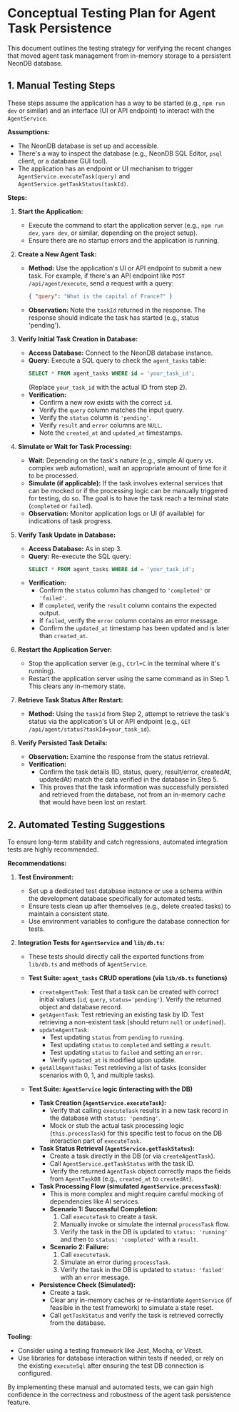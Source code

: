 # Conceptual Testing Plan for Agent Task Persistence

This document outlines the testing strategy for verifying the recent changes that moved agent task management from in-memory storage to a persistent NeonDB database.

## 1. Manual Testing Steps

These steps assume the application has a way to be started (e.g., `npm run dev` or similar) and an interface (UI or API endpoint) to interact with the `AgentService`.

**Assumptions:**
*   The NeonDB database is set up and accessible.
*   There's a way to inspect the database (e.g., NeonDB SQL Editor, `psql` client, or a database GUI tool).
*   The application has an endpoint or UI mechanism to trigger `AgentService.executeTask(query)` and `AgentService.getTaskStatus(taskId)`.

**Steps:**

1.  **Start the Application:**
    *   Execute the command to start the application server (e.g., `npm run dev`, `yarn dev`, or similar, depending on the project setup).
    *   Ensure there are no startup errors and the application is running.

2.  **Create a New Agent Task:**
    *   **Method:** Use the application's UI or API endpoint to submit a new task. For example, if there's an API endpoint like `POST /api/agent/execute`, send a request with a query:
        ```json
        { "query": "What is the capital of France?" }
        ```
    *   **Observation:** Note the `taskId` returned in the response. The response should indicate the task has started (e.g., status 'pending').

3.  **Verify Initial Task Creation in Database:**
    *   **Access Database:** Connect to the NeonDB database instance.
    *   **Query:** Execute a SQL query to check the `agent_tasks` table:
        ```sql
        SELECT * FROM agent_tasks WHERE id = 'your_task_id';
        ```
        (Replace `your_task_id` with the actual ID from step 2).
    *   **Verification:**
        *   Confirm a new row exists with the correct `id`.
        *   Verify the `query` column matches the input query.
        *   Verify the `status` column is `'pending'`.
        *   Verify `result` and `error` columns are `NULL`.
        *   Note the `created_at` and `updated_at` timestamps.

4.  **Simulate or Wait for Task Processing:**
    *   **Wait:** Depending on the task's nature (e.g., simple AI query vs. complex web automation), wait an appropriate amount of time for it to be processed.
    *   **Simulate (if applicable):** If the task involves external services that can be mocked or if the processing logic can be manually triggered for testing, do so. The goal is to have the task reach a terminal state (`completed` or `failed`).
    *   **Observation:** Monitor application logs or UI (if available) for indications of task progress.

5.  **Verify Task Update in Database:**
    *   **Access Database:** As in step 3.
    *   **Query:** Re-execute the SQL query:
        ```sql
        SELECT * FROM agent_tasks WHERE id = 'your_task_id';
        ```
    *   **Verification:**
        *   Confirm the `status` column has changed to `'completed'` or `'failed'`.
        *   If `completed`, verify the `result` column contains the expected output.
        *   If `failed`, verify the `error` column contains an error message.
        *   Confirm the `updated_at` timestamp has been updated and is later than `created_at`.

6.  **Restart the Application Server:**
    *   Stop the application server (e.g., `Ctrl+C` in the terminal where it's running).
    *   Restart the application server using the same command as in Step 1. This clears any in-memory state.

7.  **Retrieve Task Status After Restart:**
    *   **Method:** Using the `taskId` from Step 2, attempt to retrieve the task's status via the application's UI or API endpoint (e.g., `GET /api/agent/status?taskId=your_task_id`).

8.  **Verify Persisted Task Details:**
    *   **Observation:** Examine the response from the status retrieval.
    *   **Verification:**
        *   Confirm the task details (ID, status, query, result/error, createdAt, updatedAt) match the data verified in the database in Step 5.
        *   This proves that the task information was successfully persisted and retrieved from the database, not from an in-memory cache that would have been lost on restart.

## 2. Automated Testing Suggestions

To ensure long-term stability and catch regressions, automated integration tests are highly recommended.

**Recommendations:**

1.  **Test Environment:**
    *   Set up a dedicated test database instance or use a schema within the development database specifically for automated tests.
    *   Ensure tests clean up after themselves (e.g., delete created tasks) to maintain a consistent state.
    *   Use environment variables to configure the database connection for tests.

2.  **Integration Tests for `AgentService` and `lib/db.ts`:**
    *   These tests should directly call the exported functions from `lib/db.ts` and methods of `AgentService`.

    *   **Test Suite: `agent_tasks` CRUD operations (via `lib/db.ts` functions)**
        *   `createAgentTask`: Test that a task can be created with correct initial values (`id`, `query`, `status='pending'`). Verify the returned object and database record.
        *   `getAgentTask`: Test retrieving an existing task by ID. Test retrieving a non-existent task (should return `null` or `undefined`).
        *   `updateAgentTask`:
            *   Test updating `status` from `pending` to `running`.
            *   Test updating `status` to `completed` and setting a `result`.
            *   Test updating `status` to `failed` and setting an `error`.
            *   Verify `updated_at` is modified upon update.
        *   `getAllAgentTasks`: Test retrieving a list of tasks (consider scenarios with 0, 1, and multiple tasks).

    *   **Test Suite: `AgentService` logic (interacting with the DB)**
        *   **Task Creation (`AgentService.executeTask`):**
            *   Verify that calling `executeTask` results in a new task record in the database with `status: 'pending'`.
            *   Mock or stub the actual task processing logic (`this.processTask`) for this specific test to focus on the DB interaction part of `executeTask`.
        *   **Task Status Retrieval (`AgentService.getTaskStatus`):**
            *   Create a task directly in the DB (or via `createAgentTask`).
            *   Call `AgentService.getTaskStatus` with the task ID.
            *   Verify the returned `AgentTask` object correctly maps the fields from `AgentTaskDB` (e.g., `created_at` to `createdAt`).
        *   **Task Processing Flow (simulated `AgentService.processTask`):**
            *   This is more complex and might require careful mocking of dependencies like AI services.
            *   **Scenario 1: Successful Completion:**
                1.  Call `executeTask` to create a task.
                2.  Manually invoke or simulate the internal `processTask` flow.
                3.  Verify the task in the DB is updated to `status: 'running'` and then to `status: 'completed'` with a `result`.
            *   **Scenario 2: Failure:**
                1.  Call `executeTask`.
                2.  Simulate an error during `processTask`.
                3.  Verify the task in the DB is updated to `status: 'failed'` with an `error` message.
        *   **Persistence Check (Simulated):**
            *   Create a task.
            *   Clear any in-memory caches or re-instantiate `AgentService` (if feasible in the test framework) to simulate a state reset.
            *   Call `getTaskStatus` and verify the task is retrieved correctly from the database.

**Tooling:**
*   Consider using a testing framework like Jest, Mocha, or Vitest.
*   Use libraries for database interaction within tests if needed, or rely on the existing `executeSql` after ensuring the test DB connection is configured.

By implementing these manual and automated tests, we can gain high confidence in the correctness and robustness of the agent task persistence feature.
